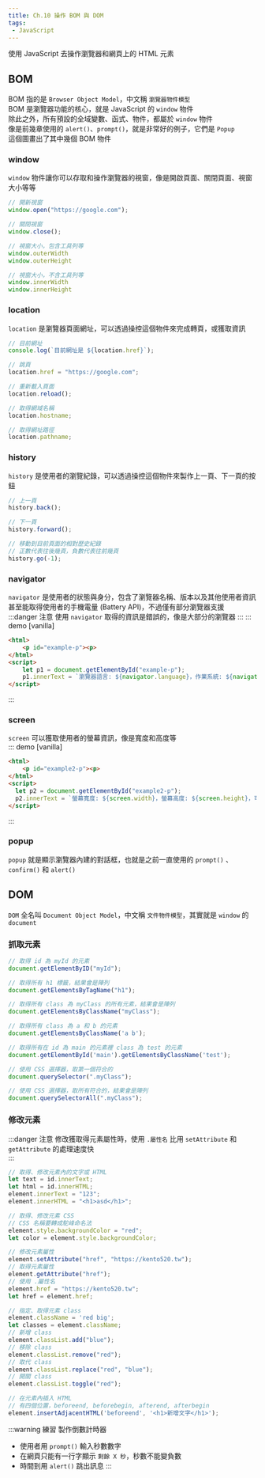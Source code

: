 ```yaml
--- 
title: Ch.10 操作 BOM 與 DOM
tags:
 - JavaScript
---
```

使用 JavaScript 去操作瀏覽器和網頁上的 HTML 元素
<!-- more -->
## BOM
BOM 指的是 `Browser Object Model`，中文稱 `瀏覽器物件模型`  
BOM 是瀏覽器功能的核心，就是 JavaScript 的 `window` 物件  
除此之外，所有預設的全域變數、函式、物件，都屬於 `window` 物件  
像是前幾章使用的 `alert()`、`prompt()`，就是非常好的例子，它們是 `Popup`  
這個圖畫出了其中幾個 BOM 物件  

<Tree :tree="{ id: 'tree1', height: '200px', data: [{ id: 1, text_1: 'window', father: null, color:'#FF5722' },
{ id: 2, text_1: 'document', father: 1, color:'#00bcd4' }, 
{ id: 3, text_1: 'history', father: 1, color:'#00bcd4' }, 
{ id: 4, text_1: 'screen', father: 1, color:'#00bcd4' },
{ id: 5, text_1: 'navigator', father: 1, color:'#00bcd4' },
{ id: 6, text_1: 'localtion', father: 1, color:'#00bcd4' },
{ id: 7, text_1: 'popup', father: 1, color:'#00bcd4' }]}" />

### window
`window` 物件讓你可以存取和操作瀏覽器的視窗，像是開啟頁面、關閉頁面、視窗大小等等  
```js
// 開新視窗
window.open("https://google.com");

// 關閉視窗
window.close();

// 視窗大小，包含工具列等
window.outerWidth
window.outerHeight

// 視窗大小，不含工具列等
window.innerWidth
window.innerHeight
```

### location
`location` 是瀏覽器頁面網址，可以透過操控這個物件來完成轉頁，或獲取資訊  
```js
// 目前網址
console.log(`目前網址是 ${location.href}`);

// 跳頁
location.href = "https://google.com";

// 重新載入頁面
location.reload();

// 取得網域名稱
location.hostname;

// 取得網址路徑
location.pathname;
```

### history
`history` 是使用者的瀏覽紀錄，可以透過操控這個物件來製作上一頁、下一頁的按鈕
```js
// 上一頁
history.back();

// 下一頁
history.forward();

// 移動到目前頁面的相對歷史紀錄
// 正數代表往後幾頁，負數代表往前幾頁
history.go(-1);
```

### navigator
`navigator` 是使用者的狀態與身分，包含了瀏覽器名稱、版本以及其他使用者資訊  
甚至能取得使用者的手機電量 (Battery API)，不過僅有部分瀏覽器支援  
:::danger 注意
使用 `navigator` 取得的資訊是錯誤的，像是大部分的瀏覽器
:::
::: demo [vanilla]
```html
<html>
    <p id="example-p"><p>
</html>
<script>
    let p1 = document.getElementById("example-p");
    p1.innerText = `瀏覽器語言: ${navigator.language}，作業系統: ${navigator.platform}`
</script>
```
:::

### screen
`screen` 可以獲取使用者的螢幕資訊，像是寬度和高度等  
::: demo [vanilla]
```html
<html>
    <p id="example2-p"><p>
</html>
<script>
  let p2 = document.getElementById("example2-p");
  p2.innerText = `螢幕寬度: ${screen.width}，螢幕高度: ${screen.height}，可用寬度: ${screen.availWidth}，可用高度: ${screen.availHeight}`
</script>
```
:::

### popup
`popup` 就是顯示瀏覽器內建的對話框，也就是之前一直使用的 `prompt()` 、 `confirm()` 和 `alert()`  

## DOM
`DOM` 全名叫 `Document Object Model`，中文稱 `文件物件模型`，其實就是 `window` 的 `document`  

<Tree :tree="{ id: 'tree2', height: '270px', data: [{ id: 1, text_1: 'document', father: null, color:'#FF5722' },
{ id: 2, text_1: 'head', father: 1, color:'#00bcd4' }, 
{ id: 3, text_1: 'body', father: 1, color:'#00bcd4' },
{ id: 4, text_1: 'title', father: 2, color:'#67cc86' }, 
{ id: 5, text_1: 'meta', father: 2, color:'#67cc86' },
{ id: 6, text_1: 'h1', father: 3, color:'#67cc86' },
{ id: 7, text_1: 'img', father: 3, color:'#67cc86' }]}" />

### 抓取元素

```js
// 取得 id 為 myId 的元素
document.getElementByID("myId");

// 取得所有 h1 標籤，結果會是陣列
document.getElementsByTagName("h1");

// 取得所有 class 為 myClass 的所有元素，結果會是陣列
document.getElementsByClassName("myClass");

// 取得所有 class 為 a 和 b 的元素
document.getElementsByClassName('a b');

// 取得所有在 id 為 main 的元素裡 class 為 test 的元素
document.getElementById('main').getElementsByClassName('test');

// 使用 CSS 選擇器，取第一個符合的
document.querySelector(".myClass");

// 使用 CSS 選擇器，取所有符合的，結果會是陣列
document.querySelectorAll(".myClass");
```

### 修改元素
:::danger 注意
修改獲取得元素屬性時，使用 `.屬性名` 比用 `setAttribute` 和 `getAttribute` 的處理速度快  
:::
```js
// 取得、修改元素內的文字或 HTML
let text = id.innerText; 
let html = id.innerHTML; 
element.innerText = "123";
element.innerHTML = "<h1>asd</h1>"; 

// 取得、修改元素 CSS
// CSS 名稱要轉成駝峰命名法
element.style.backgroundColor = "red";
let color = element.style.backgroundColor;

// 修改元素屬性
element.setAttribute("href", "https://kento520.tw");
// 取得元素屬性
element.getAttribute("href");
// 使用 .屬性名
element.href = "https://kento520.tw";
let href = element.href;

// 指定、取得元素 class
element.className = 'red big';
let classes = element.className;
// 新增 class
element.classList.add("blue");
// 移除 class
element.classList.remove("red");
// 取代 class
element.classList.replace("red", "blue");
// 開關 class
element.classList.toggle("red");

// 在元素內插入 HTML
// 有四個位置，beforeend, beforebegin, afterend, afterbegin
element.insertAdjacentHTML('beforeend', '<h1>新增文字</h1>');
```

:::warning 練習
製作倒數計時器
- 使用者用 `prompt()` 輸入秒數數字
- 在網頁只能有一行字顯示 `剩餘 X 秒`，秒數不能變負數
- 時間到用 `alert()` 跳出訊息
:::